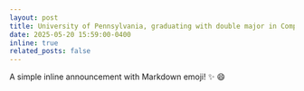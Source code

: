 ```yaml
---
layout: post
title: University of Pennsylvania, graduating with double major in Computer Science and Biology, as well as a Masters in Robotics
date: 2025-05-20 15:59:00-0400
inline: true
related_posts: false
---
```


A simple inline announcement with Markdown emoji! :sparkles: :smile:

